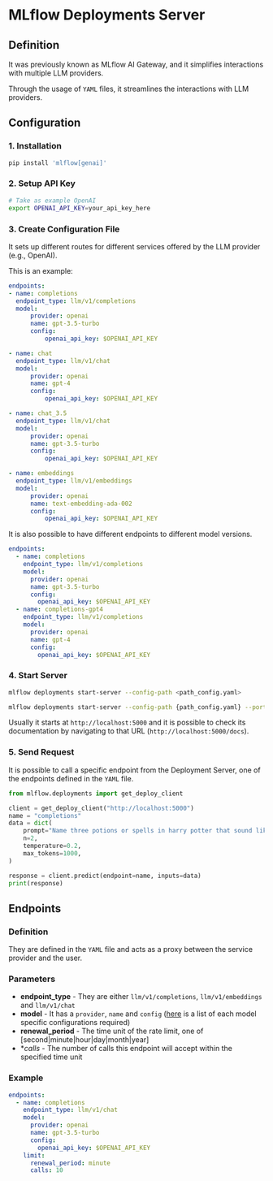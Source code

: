 # MLflow Deployments Server
## Definition
It was previously known as MLflow AI Gateway, and 
it simplifies interactions with multiple LLM providers.

Through the usage of `YAML` files, it streamlines the interactions with LLM providers.

## Configuration
### 1. Installation
```bash
pip install 'mlflow[genai]'
```

### 2. Setup API Key
```bash
# Take as example OpenAI
export OPENAI_API_KEY=your_api_key_here
```

### 3. Create Configuration File
It sets up different routes for different services offered by the LLM provider (e.g., OpenAI).

This is an example:
```yaml
endpoints:
- name: completions
  endpoint_type: llm/v1/completions
  model:
      provider: openai
      name: gpt-3.5-turbo
      config:
          openai_api_key: $OPENAI_API_KEY

- name: chat
  endpoint_type: llm/v1/chat
  model:
      provider: openai
      name: gpt-4
      config:
          openai_api_key: $OPENAI_API_KEY

- name: chat_3.5
  endpoint_type: llm/v1/chat
  model:
      provider: openai
      name: gpt-3.5-turbo
      config:
          openai_api_key: $OPENAI_API_KEY

- name: embeddings
  endpoint_type: llm/v1/embeddings
  model:
      provider: openai
      name: text-embedding-ada-002
      config:
          openai_api_key: $OPENAI_API_KEY
```

It is also possible to have different endpoints to different model versions.
```yaml
endpoints:
  - name: completions
    endpoint_type: llm/v1/completions
    model:
      provider: openai
      name: gpt-3.5-turbo
      config:
        openai_api_key: $OPENAI_API_KEY
  - name: completions-gpt4
    endpoint_type: llm/v1/completions
    model:
      provider: openai
      name: gpt-4
      config:
        openai_api_key: $OPENAI_API_KEY
```

### 4. Start Server
```bash
mlflow deployments start-server --config-path <path_config.yaml>

mlflow deployments start-server --config-path {path_config.yaml} --port {port} --host {host} --workers {worker count}
```

Usually it starts at `http://localhost:5000` and it is possible to check its
documentation by navigating to that URL (`http://localhost:5000/docs`).

### 5. Send Request
It is possible to call a specific endpoint from the Deployment Server, one of the
endpoints defined in the `YAML` file.

```python
from mlflow.deployments import get_deploy_client

client = get_deploy_client("http://localhost:5000")
name = "completions"
data = dict(
    prompt="Name three potions or spells in harry potter that sound like an insult. Only show the names.",
    n=2,
    temperature=0.2,
    max_tokens=1000,
)

response = client.predict(endpoint=name, inputs=data)
print(response)
```

## Endpoints
### Definition
They are defined in the `YAML` file and acts as a proxy between the service provider and the user.

### Parameters
- **endpoint_type** - They are either `llm/v1/completions`, `llm/v1/embeddings` and `llm/v1/chat`
- **model** - It has a `provider`, `name` and `config` ([here](https://mlflow.org/docs/latest/llms/deployments/index.html#provider-specific-configuration-parameters) 
is a list of each model specific configurations required)
- **renewal_period** - The time unit of the rate limit, one of [second|minute|hour|day|month|year]
- **calls* - The number of calls this endpoint will accept within the specified time unit

### Example
```yaml
endpoints:
  - name: completions
    endpoint_type: llm/v1/chat
    model:
      provider: openai
      name: gpt-3.5-turbo
      config:
        openai_api_key: $OPENAI_API_KEY
    limit:
      renewal_period: minute
      calls: 10
```